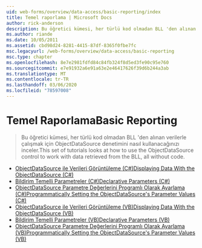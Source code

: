 ```yaml
---
uid: web-forms/overview/data-access/basic-reporting/index
title: Temel raporlama | Microsoft Docs
author: rick-anderson
description: Bu öğretici kümesi, her türlü kod olmadan BLL 'den alınan verilerle çalışmak için ObjectDataSource denetimini nasıl kullanacağınızı inceler.
ms.author: riande
ms.date: 10/05/2011
ms.assetid: cbd98d24-8281-4415-87df-8365f0fbe7fc
msc.legacyurl: /web-forms/overview/data-access/basic-reporting
msc.type: chapter
ms.openlocfilehash: 8e7e2981fdfd84c84fb324f8d5ed3fe90c95e760
ms.sourcegitcommit: e7e91932a6e91a63e2e46417626f39d6b244a3ab
ms.translationtype: MT
ms.contentlocale: tr-TR
ms.lasthandoff: 03/06/2020
ms.locfileid: "78597008"
---
```

# <a name="basic-reporting"></a><span data-ttu-id="27c7e-103">Temel Raporlama</span><span class="sxs-lookup"><span data-stu-id="27c7e-103">Basic Reporting</span></span>

> <span data-ttu-id="27c7e-104">Bu öğretici kümesi, her türlü kod olmadan BLL 'den alınan verilerle çalışmak için ObjectDataSource denetimini nasıl kullanacağınızı inceler.</span><span class="sxs-lookup"><span data-stu-id="27c7e-104">This set of tutorials looks at how to use the ObjectDataSource control to work with data retrieved from the BLL, all without code.</span></span>

- [<span data-ttu-id="27c7e-105">ObjectDataSource ile Verileri Görüntüleme (C#)</span><span class="sxs-lookup"><span data-stu-id="27c7e-105">Displaying Data With the ObjectDataSource (C#)</span></span>](displaying-data-with-the-objectdatasource-cs.md)
- [<span data-ttu-id="27c7e-106">Bildirim Temelli Parametreler (C#)</span><span class="sxs-lookup"><span data-stu-id="27c7e-106">Declarative Parameters (C#)</span></span>](declarative-parameters-cs.md)
- [<span data-ttu-id="27c7e-107">ObjectDataSource Parametre Değerlerini Programlı Olarak Ayarlama (C#)</span><span class="sxs-lookup"><span data-stu-id="27c7e-107">Programmatically Setting the ObjectDataSource's Parameter Values (C#)</span></span>](programmatically-setting-the-objectdatasource-s-parameter-values-cs.md)
- [<span data-ttu-id="27c7e-108">ObjectDataSource ile Verileri Görüntüleme (VB)</span><span class="sxs-lookup"><span data-stu-id="27c7e-108">Displaying Data With the ObjectDataSource (VB)</span></span>](displaying-data-with-the-objectdatasource-vb.md)
- [<span data-ttu-id="27c7e-109">Bildirim Temelli Parametreler (VB)</span><span class="sxs-lookup"><span data-stu-id="27c7e-109">Declarative Parameters (VB)</span></span>](declarative-parameters-vb.md)
- [<span data-ttu-id="27c7e-110">ObjectDataSource Parametre Değerlerini Programlı Olarak Ayarlama (VB)</span><span class="sxs-lookup"><span data-stu-id="27c7e-110">Programmatically Setting the ObjectDataSource's Parameter Values (VB)</span></span>](programmatically-setting-the-objectdatasource-s-parameter-values-vb.md)

